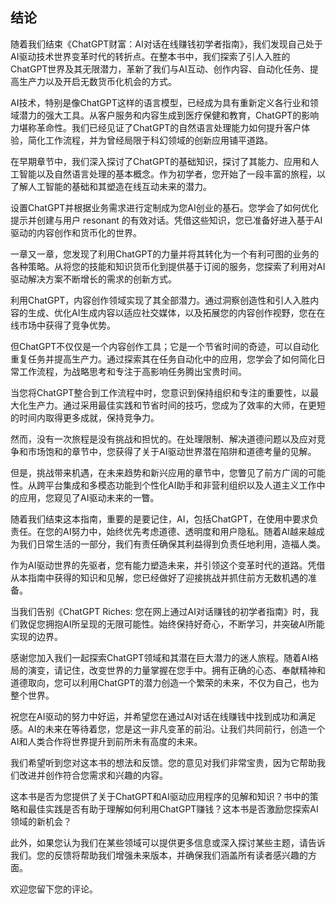 ## 结论

随着我们结束《ChatGPT财富：AI对话在线赚钱初学者指南》，我们发现自己处于AI驱动技术世界变革时代的转折点。在整本书中，我们探索了引人入胜的ChatGPT世界及其无限潜力，革新了我们与AI互动、创作内容、自动化任务、提高生产力以及开启无数货币化机会的方式。

AI技术，特别是像ChatGPT这样的语言模型，已经成为具有重新定义各行业和领域潜力的强大工具。从客户服务和内容生成到医疗保健和教育，ChatGPT的影响力堪称革命性。我们已经见证了ChatGPT的自然语言处理能力如何提升客户体验，简化工作流程，并为曾经局限于科幻领域的创新应用铺平道路。

在早期章节中，我们深入探讨了ChatGPT的基础知识，探讨了其能力、应用和人工智能以及自然语言处理的基本概念。作为初学者，您开始了一段丰富的旅程，以了解人工智能的基础和其塑造在线互动未来的潜力。

设置ChatGPT并根据业务需求进行定制成为您AI创业的基石。您学会了如何优化提示并创建与用户 resonant 的有效对话。凭借这些知识，您已准备好进入基于AI驱动的内容创作和货币化的世界。

一章又一章，您发现了利用ChatGPT的力量并将其转化为一个有利可图的业务的各种策略。从将您的技能和知识货币化到提供基于订阅的服务，您探索了利用对AI驱动解决方案不断增长的需求的创新方式。

利用ChatGPT，内容创作领域实现了其全部潜力。通过洞察创造性和引人入胜内容的生成、优化AI生成内容以适应社交媒体，以及拓展您的内容创作视野，您在在线市场中获得了竞争优势。

但ChatGPT不仅仅是一个内容创作工具；它是一个节省时间的奇迹，可以自动化重复任务并提高生产力。通过探索其在任务自动化中的应用，您学会了如何简化日常工作流程，为战略思考和专注于高影响任务腾出宝贵时间。

当您将ChatGPT整合到工作流程中时，您意识到保持组织和专注的重要性，以最大化生产力。通过采用最佳实践和节省时间的技巧，您成为了效率的大师，在更短的时间内取得更多成就，保持竞争力。

然而，没有一次旅程是没有挑战和担忧的。在处理限制、解决道德问题以及应对竞争和市场饱和的章节中，您获得了关于AI驱动世界潜在陷阱和道德考量的见解。

但是，挑战带来机遇，在未来趋势和新兴应用的章节中，您瞥见了前方广阔的可能性。从跨平台集成和多模态功能到个性化AI助手和非营利组织以及人道主义工作中的应用，您窥见了AI驱动未来的一瞥。

随着我们结束这本指南，重要的是要记住，AI，包括ChatGPT，在使用中要求负责任。在您的AI努力中，始终优先考虑道德、透明度和用户隐私。随着AI越来越成为我们日常生活的一部分，我们有责任确保其利益得到负责任地利用，造福人类。

作为AI驱动世界的先驱者，您有能力塑造未来，并引领这个变革时代的道路。凭借从本指南中获得的知识和见解，您已经做好了迎接挑战并抓住前方无数机遇的准备。

当我们告别《ChatGPT Riches: 您在网上通过AI对话赚钱的初学者指南》时，我们敦促您拥抱AI所呈现的无限可能性。始终保持好奇心，不断学习，并突破AI所能实现的边界。

感谢您加入我们一起探索ChatGPT领域和其潜在巨大潜力的迷人旅程。随着AI格局的演变，请记住，改变世界的力量掌握在您手中。拥有正确的心态、奉献精神和道德取向，您可以利用ChatGPT的潜力创造一个繁荣的未来，不仅为自己，也为整个世界。

祝您在AI驱动的努力中好运，并希望您在通过AI对话在线赚钱中找到成功和满足感。AI的未来在等待着您，您是这一非凡变革的前沿。让我们共同前行，创造一个AI和人类合作将世界提升到前所未有高度的未来。

我们希望听到您对这本书的想法和反馈。您的意见对我们非常宝贵，因为它帮助我们改进并创作符合您需求和兴趣的内容。

这本书是否为您提供了关于ChatGPT和AI驱动应用程序的见解和知识？书中的策略和最佳实践是否有助于理解如何利用ChatGPT赚钱？这本书是否激励您探索AI领域的新机会？

此外，如果您认为我们在某些领域可以提供更多信息或深入探讨某些主题，请告诉我们。您的反馈将帮助我们增强未来版本，并确保我们涵盖所有读者感兴趣的方面。

欢迎您留下您的评论。
